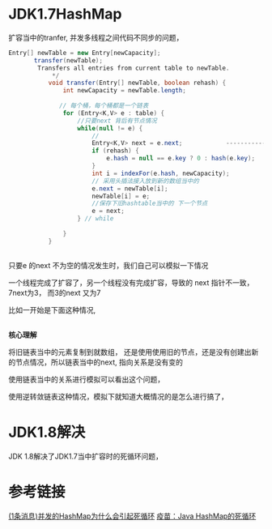 # JDK1.7HashMap 

扩容当中的tranfer, 并发多线程之间代码不同步的问题， 
```java
Entry[] newTable = new Entry[newCapacity];  
       transfer(newTable); 
        Transfers all entries from current table to newTable.
            */
           void transfer(Entry[] newTable, boolean rehash) {
               int newCapacity = newTable.length;
              
              // 每个桶，每个桶都是一个链表
               for (Entry<K,V> e : table) {
                   //只要next 背后有节点情况
                   while(null != e) {
                       // 
                       Entry<K,V> next = e.next;            ---------------------(1)
                       if (rehash) {
                           e.hash = null == e.key ? 0 : hash(e.key);
                       }
                       int i = indexFor(e.hash, newCapacity); 
                       // 采用头插法接入放到新的数组当中的
                       e.next = newTable[i];
                       newTable[i] = e;
                       //保存下旧hashtable当中的 下一个节点
                       e = next;
                   } // while
        
               }
           }
     
```

只要e 的next 不为空的情况发生时，我们自己可以模拟一下情况

一个线程完成了扩容了，另一个线程没有完成扩容，导致的 next 指针不一致， 7next为3， 而3的next 又为7


比如一开始是下面这种情况, 

##


**核心理解**

将旧链表当中的元素复制到就数组， 还是使用使用旧的节点，还是没有创建出新的节点情况，所以链表当中的next, 指向关系是没有变的

使用链表当中的关系进行模拟可以看出这个问题， 



使用逆转敛链表这种情况，模拟下就知道大概情况的是怎么进行搞了，


# JDK1.8解决

JDK 1.8解决了JDK1.7当中扩容时的死循环问题，


# 参考链接
[(1条消息)并发的HashMap为什么会引起死循环](https://blog.csdn.net/zhuqiuhui/article/details/51849692)
[疫苗：Java HashMap的死循环 ](https://coolshell.cn/articles/9606.html)



